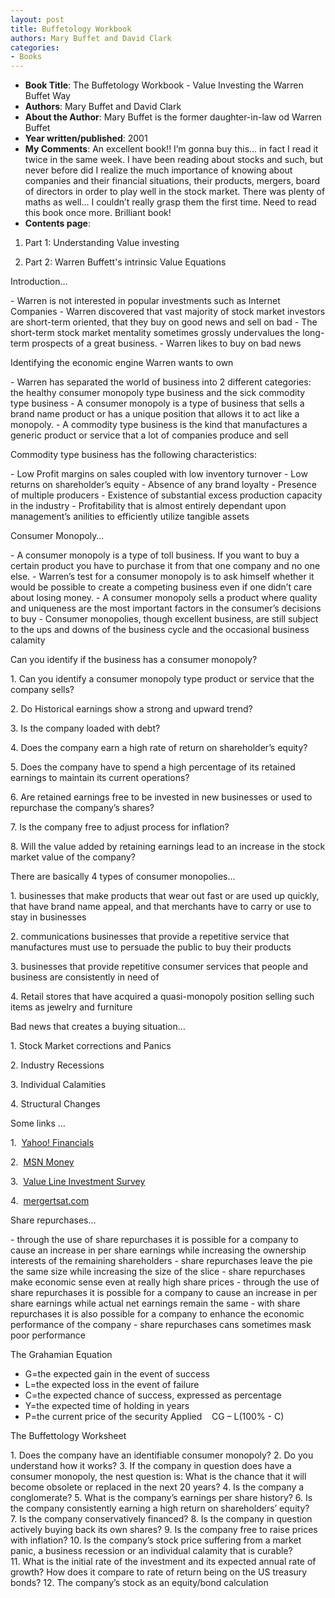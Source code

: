 ```yaml
---
layout: post
title: Buffetology Workbook
authors: Mary Buffet and David Clark
categories:
- Books
---
```

- **Book Title**: The Buffetology Workbook - Value Investing the Warren Buffet Way
- **Authors**: Mary Buffet and David Clark
- **About the Author**: Mary Buffet is the former daughter-in-law od Warren Buffet
- **Year written/published**: 2001
- **My Comments**: An excellent book!! I’m gonna buy this... in fact I read it twice in the same week. I have been reading about stocks and such, but never before did I realize the much importance of knowing about companies and their financial situations, their products, mergers, board of directors in order to play well in the stock market. There was plenty of maths as well… I couldn’t really grasp them the first time. Need to read this book once more. Brilliant book!
- **Contents page**:


1. Part 1: Understanding Value investing

2. Part 2: Warren Buffett's intrinsic Value Equations

Introduction…

- Warren is not interested in popular investments such as Internet Companies
- Warren discovered that vast majority of stock market investors are short-term oriented, that they buy on good news and sell on bad
- The short-term stock market mentality sometimes grossly undervalues the long-term prospects of a great business.
- Warren likes to buy on bad news

Identifying the economic engine Warren wants to own

- Warren has separated the world of business into 2 different categories: the healthy consumer monopoly type business and the sick commodity type business
- A consumer monopoly is a type of business that sells a brand name product or has a unique position that allows it to act like a monopoly.
- A commodity type business is the kind that manufactures a generic product or service that a lot of companies produce and sell

Commodity type business has the following characteristics:

- Low Profit margins on sales coupled with low inventory turnover
- Low returns on shareholder’s equity
- Absence of any brand loyalty
- Presence of multiple producers
- Existence of substantial excess production capacity in the industry
- Profitability that is almost entirely dependant upon management’s anilities to efficiently utilize tangible assets

Consumer Monopoly…

- A consumer monopoly is a type of toll business. If you want to buy a certain product you have to purchase it from that one company and no one else.
- Warren’s test for a consumer monopoly is to ask himself whether it would be possible to create a competing business even if one didn’t care about losing money.
- A consumer monopoly sells a product where quality and uniqueness are the most important factors in the consumer’s decisions to buy
- Consumer monopolies, though excellent business, are still subject to the ups and downs of the business cycle and the occasional business calamity

Can you identify if the business has a consumer monopoly?


1. Can you identify a consumer monopoly type product or service that the company sells?

2. Do Historical earnings show a strong and upward trend?

3. Is the company loaded with debt?

4. Does the company earn a high rate of return on shareholder’s equity?

5. Does the company have to spend a high percentage of its retained earnings to maintain its current operations?

6. Are retained earnings free to be invested in new businesses or used to repurchase the company’s shares?

7. Is the company free to adjust process for inflation?

8. Will the value added by retaining earnings lead to an increase in the stock market value of the company?

There are basically 4 types of consumer monopolies…


1. businesses that make products that wear out fast or are used up quickly, that have brand name appeal, and that merchants have to carry or use to stay in businesses

2. communications businesses that provide a repetitive service that manufactures must use to persuade the public to buy their products

3. businesses that provide repetitive consumer services that people and business are consistently in need of

4. Retail stores that have acquired a quasi-monopoly position selling such items as jewelry and furniture

Bad news that creates a buying situation…


1. Stock Market corrections and Panics

2. Industry Recessions

3. Individual Calamities

4. Structural Changes

Some links …


1.  [Yahoo! Financials ](http://finance.yahoo.com/)

2.  [MSN Money ](http://moneycentral.msn.com/home.asp)

3.  [Value Line Investment Survey](http://www.valueline.com/)

4.  [mergertsat.com](https://www.mergerstat.com/newsite/)

Share repurchases…

- through the use of share repurchases it is possible for a company to cause an increase in per share earnings while increasing the ownership interests of the remaining shareholders
- share repurchases leave the pie the same size while increasing the size of the slice
- share repurchases make economic sense even at really high share prices
- through the use of share repurchases it is possible for a company to cause an increase in per share earnings while actual net earnings remain the same
- with share repurchases it is also possible for a company to enhance the economic performance of the company
- share repurchases cans sometimes mask poor performance

The Grahamian Equation

- G=the expected gain in the event of success
- L=the expected loss in the event of failure
- C=the expected chance of success, expressed as percentage
- Y=the expected time of holding in years
- P=the current price of the security Applied    CG – L(100% - C)

The Buffettology Worksheet

1. Does the company have an identifiable consumer monopoly?
2. Do you understand how it works?
3. If the company in question does have a consumer monopoly, the nest question is: What is the chance that it will become obsolete or replaced in the next 20 years?
4. Is the company a conglomerate?
5. What is the company’s earnings per share history?
6. Is the company consistently earning a high return on shareholders’ equity?
7. Is the company conservatively financed?
8. Is the company in question actively buying back its own shares?
9. Is the company free to raise prices with inflation?
10. Is the company’s stock price suffering from a market panic, a business recession or an individual calamity that is curable?
11. What is the initial rate of the investment and its expected annual rate of growth? How does it compare to rate of return being on the US treasury bonds?
12. The company’s stock as an equity/bond calculation
